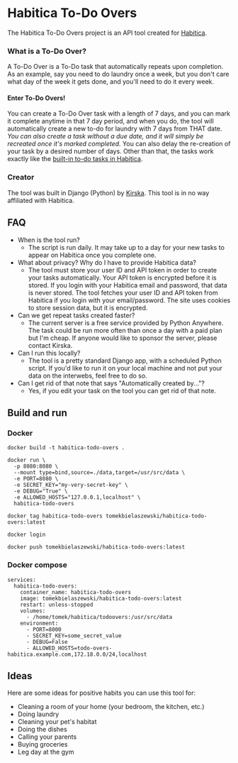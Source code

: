 # Habitica To-Do Overs

The Habitica To-Do Overs project is an API tool created for [Habitica](https://habitica.com).

### What is a To-Do Over?

A To-Do Over is a To-Do task that automatically repeats upon completion.  
As an example, say you need to do laundry once a week, but you don't care what day of the week it gets done, and you'll need to do it every week.  

#### Enter To-Do Overs!
You can create a To-Do Over task with a length of 7 days, and you can mark it complete anytime in that 7 day period, and when you do, the tool will automatically create a new to-do for laundry with 7 days from THAT date.  
*You can also create a task without a due date, and it will simply be recreated once it's marked completed.*
You can also delay the re-creation of your task by a desired number of days.
Other than that, the tasks work exactly like the [built-in to-do tasks in Habitica](https://habitica.wikia.com/wiki/To-Dos).

### Creator
The tool was built in Django (Python) by [Kirska](https://github.com/Kirska). This tool is in no way affiliated with Habitica.

## FAQ
* When is the tool run?
    * The script is run daily. It may take up to a day for your new tasks to appear on Habitica once you complete one.
* What about privacy? Why do I have to provide Habitica data?
    * The tool must store your user ID and API token in order to create your tasks automatically. Your API token is encrypted before it is stored. If you login with your Habitica email and password, that data is never stored. The tool fetches your user ID and API token from Habitica if you login with your email/password. The site uses cookies to store session data, but it is encrypted.
* Can we get repeat tasks created faster?
    * The current server is a free service provided by Python Anywhere. The task could be run more often than once a day with a paid plan but I'm cheap. If anyone would like to sponsor the server, please contact Kirska.
* Can I run this locally?
    * The tool is a pretty standard Django app, with a scheduled Python script. If you'd like to run it on your local machine and not put your data on the interwebs, feel free to do so.
* Can I get rid of that note that says "Automatically created by..."?
    * Yes, if you edit your task on the tool you can get rid of that note.

## Build and run

### Docker

```shell
docker build -t habitica-todo-overs .
```

```shell
docker run \
  -p 8080:8080 \
  --mount type=bind,source=./data,target=/usr/src/data \
  -e PORT=8080 \
  -e SECRET_KEY="my-very-secret-key" \
  -e DEBUG="True" \
  -e ALLOWED_HOSTS="127.0.0.1,localhost" \
  habitica-todo-overs
```

```shell
docker tag habitica-todo-overs tomekbielaszewski/habitica-todo-overs:latest
```

```shell
docker login
```

```shell
docker push tomekbielaszewski/habitica-todo-overs:latest
```

### Docker compose

```
services:
  habitica-todo-overs:
    container_name: habitica-todo-overs
    image: tomekbielaszewski/habitica-todo-overs:latest
    restart: unless-stopped
    volumes:
      - /home/tomek/habitica/todoovers:/usr/src/data
    environment:
      - PORT=8000
      - SECRET_KEY=some_secret_value
      - DEBUG=False
      - ALLOWED_HOSTS=todo-overs-habitica.example.com,172.18.0.0/24,localhost
```

## Ideas

Here are some ideas for positive habits you can use this tool for:
* Cleaning a room of your home (your bedroom, the kitchen, etc.)
* Doing laundry
* Cleaning your pet's habitat
* Doing the dishes
* Calling your parents
* Buying groceries
* Leg day at the gym
